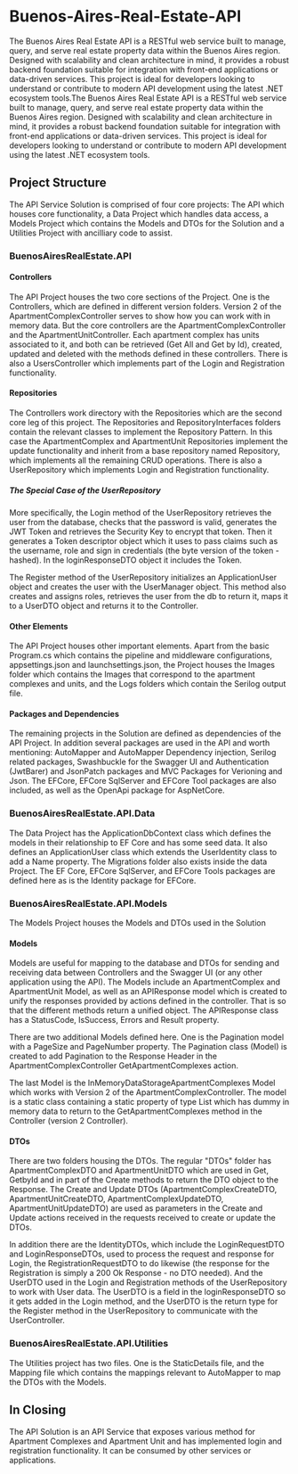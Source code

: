 # Buenos-Aires-Real-Estate-API

The Buenos Aires Real Estate API is a RESTful web service built to manage, query, and serve real estate property data within the Buenos Aires region. Designed with scalability and clean architecture in mind, it provides a robust backend foundation suitable for integration with front-end applications or data-driven services. This project is ideal for developers looking to understand or contribute to modern API development using the latest .NET ecosystem tools.The Buenos Aires Real Estate API is a RESTful web service built to manage, query, and serve real estate property data within the Buenos Aires region. Designed with scalability and clean architecture in mind, it provides a robust backend foundation suitable for integration with front-end applications or data-driven services. This project is ideal for developers looking to understand or contribute to modern API development using the latest .NET ecosystem tools.

## Project Structure

The API Service Solution is comprised of four core projects: The API which houses core functionality, a Data Project which handles data access, a Models Project which contains the Models and DTOs for the Solution and a Utilities Project with ancilliary code to assist. 

### BuenosAiresRealEstate.API

#### Controllers

The API Project houses the two core sections of the Project. One is the Controllers, which are defined in different version folders. Version 2 of the ApartmentComplexController serves to show how you can work with in memory data. But the core controllers are the ApartmentComplexController and the ApartmentUnitController. Each apartment complex has units associated to it, and both can be retrieved (Get All and Get by Id), created, updated and deleted with the methods defined in these controllers. There is also a UsersController which implements part of the Login and Registration functionality.

#### Repositories

The Controllers work directory with the Repositories which are the second core leg of this project. The Repositories and RepositoryInterfaces folders contain the relevant classes to implement the Repository Pattern. In this case the ApartmentComplex and ApartmentUnit Repositories implement the update functionality and inherit from a base repository named Repository, which implements all the remaining CRUD operations.
There is also a UserRepository which implements Login and Registration functionality.

##### The Special Case of the UserRepository

More specifically, the Login method of the UserRepository retrieves the user from the database, checks that the password is valid, generates the JWT Token and retrieves the Security Key to encrypt that token. Then it generates a Token descriptor object which it uses to pass claims such as the username, role and sign in credentials (the byte version of the token - hashed). In the loginResponseDTO object it includes the Token.

The Register method of the UserRepository initializes an ApplicationUser object and creates the user with the UserManager object. This method also creates and assigns roles, retrieves the user from the db to return it, maps it to a UserDTO object and returns it to the Controller.

#### Other Elements

The API Project houses other important elements. Apart from the basic Program.cs which contains the pipeline and middleware configurations, appsettings.json and launchsettings.json, the Project houses the Images folder which contains the Images that correspond to the apartment complexes and units, and the Logs folders which contain the Serilog output file.

#### Packages and Dependencies

The remaining projects in the Solution are defined as dependencies of the API Project. In addition several packages are used in the API and worth mentioning: AutoMapper and AutoMapper Dependency injection, Serilog related packages, Swashbuckle for the Swagger UI and Authentication (JwtBarer) and JsonPatch packages and MVC Packages for Verioning and Json. The EFCore, EFCore SqlServer and EFCore Tool packages are also included, as well as the OpenApi package for AspNetCore.


### BuenosAiresRealEstate.API.Data

The Data Project has the ApplicationDbContext class which defines the models in their relationship to EF Core and has some seed data. It also defines an ApplicationUser class which extends the UserIdentity class to add a Name property. The Migrations folder also exists inside the data Project. The EF Core, EFCore SqlServer, and EFCore Tools packages are defined here as is the Identity package for EFCore.

### BuenosAiresRealEstate.API.Models

The Models Project houses the Models and DTOs used in the Solution

#### Models

Models are useful for mapping to the database and DTOs for sending and receiving data between Controllers and the Swagger UI (or any other application using the API). The Models include an ApartmentComplex and ApartmentUnit Model, as well as an APIResponse model which is created to unify the responses provided by actions defined in the controller. That is so that the different methods return a unified object. The APIResponse class has a StatusCode, IsSuccess, Errors and Result property.

There are two additional Models defined here. One is the Pagination model with a PageSize and PageNumber property. The Pagination class (Model) is created to add Pagination to the Response Header in the ApartmentComplexController GetApartmentComplexes action.

The last Model is the InMemoryDataStorageApartmentComplexes Model which works with Version 2 of the ApartmentComplexController. The model is a static class containing a static property of type List<ApartmentComplexDTO> which has dummy in memory data to return to the GetApartmentComplexes method in the Controller (version 2 Controller).

#### DTOs

There are two folders housing the DTOs. The regular "DTOs" folder has ApartmentComplexDTO and ApartmentUnitDTO which are used in Get, GetbyId and in part of the Create methods to return the DTO object to the Response. The Create and Update DTOs (ApartmentComplexCreateDTO, ApartmentUnitCreateDTO, ApartmentComplexUpdateDTO, ApartmentUnitUpdateDTO) are used as parameters in the Create and Update actions received in the requests received to create or update the DTOs.

In addition there are the IdentityDTOs, which include the LoginRequestDTO and LoginResponseDTOs, used to process the request and response for Login, the RegistrationRequestDTO to do likewise (the response for the Registration is simply a 200 Ok Response - no DTO needed). And the UserDTO used in the Login and Registration methods of the UserRepository to work with User data. The UserDTO is a field in the loginResponseDTO so it gets added in the Login method, and the UserDTO is the return type for the Register method in the UserRepository to communicate with the UserController.

### BuenosAiresRealEstate.API.Utilities

The Utilities project has two files. One is the StaticDetails file, and the Mapping file which contains the mappings relevant to AutoMapper to map the DTOs with the Models.

## In Closing

The API Solution is an API Service that exposes various method for Apartment Complexes and Apartment Unit and has implemented login and registration functionality. It can be consumed by other services or applications.
